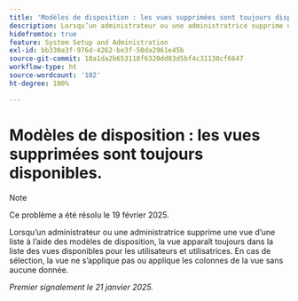 ```yaml
---
title: 'Modèles de disposition : les vues supprimées sont toujours disponibles.'
description: Lorsqu’un administrateur ou une administratrice supprime une vue d’une liste à l’aide des modèles de disposition, la vue apparaît toujours dans la liste des vues disponibles pour les utilisateurs et utilisatrices. En cas de sélection, la vue ne s’applique pas ou applique les colonnes de vues sans aucune donnée.
hidefromtoc: true
feature: System Setup and Administration
exl-id: bb330a3f-976d-4262-be3f-50da2961e45b
source-git-commit: 18a1da2b653110f6320dd83d5bf4c31130cf6647
workflow-type: ht
source-wordcount: '102'
ht-degree: 100%

---
```


# Modèles de disposition : les vues supprimées sont toujours disponibles.

>[!NOTE]
>
>Ce problème a été résolu le 19 février 2025.

Lorsqu’un administrateur ou une administratrice supprime une vue d’une liste à l’aide des modèles de disposition, la vue apparaît toujours dans la liste des vues disponibles pour les utilisateurs et utilisatrices. En cas de sélection, la vue ne s’applique pas ou applique les colonnes de la vue sans aucune donnée.

_Premier signalement le 21 janvier 2025._
